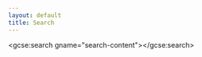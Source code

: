 ```yaml
---
layout: default
title: Search
---
```


<div id="results"></div>

<script>
function getParameterByName(name, url) {
    if (!url) url = window.location.href;
    name = name.replace(/[\[\]]/g, "\\$&");
    var regex = new RegExp("[?&]" + name + "(=([^&#]*)|&|#|$)"),
        results = regex.exec(url);
    if (!results) return null;
    if (!results[2]) return '';
    return decodeURIComponent(results[2].replace(/\+/g, " "));
}

var searchCallback = function() {
    google.search.cse.element.render();
    google.search.cse.element.getelement('search-content').execute( getParameterByName('q') );
};

(function() {
  var cx = '{{ site.google_search_code }}';
  var gcse = document.createElement('script');
  gcse.type = 'text/javascript';
  gcse.async = true;
  gcse.src = 'https://cse.google.com/cse.js?cx=' + cx;
  var s = document.getElementById('results');
  s.appendChild(gcse);
})();
</script>
<gcse:search gname="search-content"></gcse:search>